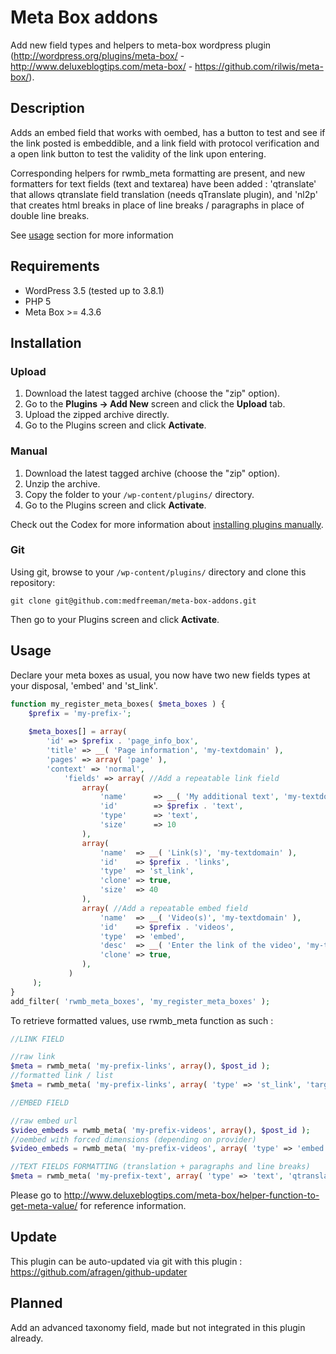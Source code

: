 # Meta Box addons

Add new field types and helpers to meta-box wordpress plugin (http://wordpress.org/plugins/meta-box/ - http://www.deluxeblogtips.com/meta-box/ - https://github.com/rilwis/meta-box/).

## Description

Adds an embed field that works with oembed, has a button to test and see if the link posted is embeddible, and a link field with protocol verification and a open link button to test the validity of the link upon entering.


Corresponding helpers for rwmb_meta formatting are present, and new formatters for text fields (text and textarea) have been added : 'qtranslate' that allows qtranslate field translation (needs qTranslate plugin), and 'nl2p' that creates html breaks in place of line breaks / paragraphs in place of double line breaks.

See [usage](#usage) section for more information

## Requirements
 * WordPress 3.5 (tested up to 3.8.1)
 * PHP 5
 * Meta Box >= 4.3.6

## Installation

### Upload

1. Download the latest tagged archive (choose the "zip" option).
2. Go to the __Plugins -> Add New__ screen and click the __Upload__ tab.
3. Upload the zipped archive directly.
4. Go to the Plugins screen and click __Activate__.

### Manual

1. Download the latest tagged archive (choose the "zip" option).
2. Unzip the archive.
3. Copy the folder to your `/wp-content/plugins/` directory.
4. Go to the Plugins screen and click __Activate__.

Check out the Codex for more information about [installing plugins manually](http://codex.wordpress.org/Managing_Plugins#Manual_Plugin_Installation).

### Git

Using git, browse to your `/wp-content/plugins/` directory and clone this repository:

`git clone git@github.com:medfreeman/meta-box-addons.git`

Then go to your Plugins screen and click __Activate__.

## <a name="usage"></a>Usage

Declare your meta boxes as usual, you now have two new fields types at your disposal, 'embed' and 'st_link'.

```PHP
function my_register_meta_boxes( $meta_boxes ) {
	$prefix = 'my-prefix-';
	
	$meta_boxes[] = array(
        'id' => $prefix . 'page_info_box',
        'title' => __( 'Page information', 'my-textdomain' ),
        'pages' => array( 'page' ),
        'context' => 'normal',
            'fields' => array( //Add a repeatable link field
				array(
                    'name'		=> __( 'My additional text', 'my-textdomain' ),
                    'id'		=> $prefix . 'text',
                    'type'		=> 'text',
                    'size' 		=> 10
                ),
			    array(
                    'name'	=> __( 'Link(s)', 'my-textdomain' ),
                    'id'	=> $prefix . 'links',
                    'type'	=> 'st_link',
                    'clone'	=> true,
                    'size'	=> 40
                ),
				array( //Add a repeatable embed field
					'name' 	=> __( 'Video(s)', 'my-textdomain' ),
					'id' 	=> $prefix . 'videos',
					'type' 	=> 'embed',
					'desc' 	=> __( 'Enter the link of the video', 'my-textdomain' ),
					'clone'	=> true,
				),
             )
     );
}
add_filter( 'rwmb_meta_boxes', 'my_register_meta_boxes' );
```

To retrieve formatted values, use rwmb_meta function as such :

```PHP
//LINK FIELD

//raw link
$meta = rwmb_meta( 'my-prefix-links', array(), $post_id );
//formatted link / list
$meta = rwmb_meta( 'my-prefix-links', array( 'type' => 'st_link', 'target' => '_blank', 'format' => 'list', 'separator' => ' | ' ), $post_id );

//EMBED FIELD

//raw embed url
$video_embeds = rwmb_meta( 'my-prefix-videos', array(), $post_id );
//oembed with forced dimensions (depending on provider)
$video_embeds = rwmb_meta( 'my-prefix-videos', array( 'type' => 'embed', 'width' => '940', 'height' => '250' ) );

//TEXT FIELDS FORMATTING (translation + paragraphs and line breaks)
$meta = rwmb_meta( 'my-prefix-text', array( 'type' => 'text', 'qtranslate' => true, 'nl2p' => $nl2p ), $post_id );

```

Please go to http://www.deluxeblogtips.com/meta-box/helper-function-to-get-meta-value/ for reference information.

## Update

This plugin can be auto-updated via git with this plugin : https://github.com/afragen/github-updater

## Planned

Add an advanced taxonomy field, made but not integrated in this plugin already.

